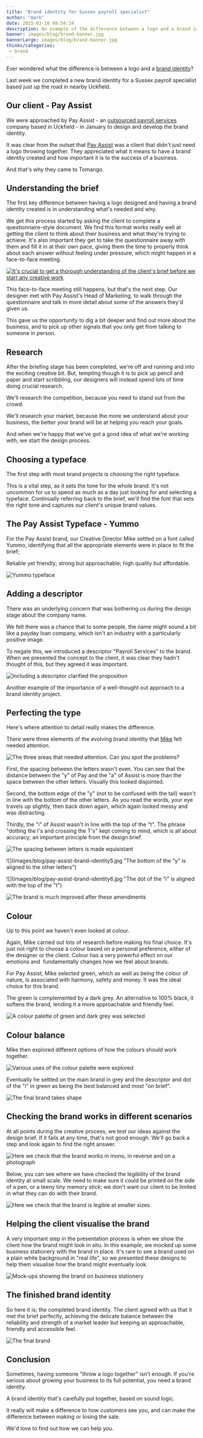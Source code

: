 ```yaml
---
title: "Brand identity for Sussex payroll specialist"
author: "mark"
date: 2015-03-10 08:54:14
description: An example of the difference between a logo and a brand identity, and why you need the latter.
banner: images/blog/brand-banner.jpg
bannerLarge: images/blog/brand-banner.jpg
thinks/categories: 
 - brand
---
```


Ever wondered what the difference is between a logo and a [brand identity](/creates/brand/)?

Last week we completed a new brand identity for a Sussex payroll specialist based just up the road in nearby Uckfield.

## Our client - Pay Assist

We were approached by Pay Assist - an [outsourced payroll services](http://www.pay-assist.co.uk/payroll-services/) company based in Uckfield - in January to design and develop the brand identity.

It was clear from the outset that [Pay Assist](http://www.tomango.co.uk/created/pay-assist/) was a client that didn't just need a logo throwing together. They appreciated what it means to have a brand identity created and how important it is to the success of a business.

And that's why they came to Tomango.

## Understanding the brief

The first key difference between having a logo designed and having a brand identity created is in understanding what's needed and why.

We get this process started by asking the client to complete a questionnaire-style document. We find this format works really well at getting the client to think about their business and what they're trying to achieve. It's also important they get to take the questionnaire away with them and fill it in at their own pace, giving them the time to properly think about each answer without feeling under pressure, which might happen in a face-to-face meeting.

[![](images/blog/mike-researching.jpg "It's crucial to get a thorough understanding of the client's brief before we start any creative work")](images/blog/mike-researching.jpg)

This face-to-face meeting still happens, but that's the next step. Our designer met with Pay Assist's Head of Marketing, to walk through the questionnaire and talk in more detail about some of the answers they'd given us.

This gave us the opportunity to dig a bit deeper and find out more about the business, and to pick up other signals that you only get from talking to someone in person.

## Research

After the briefing stage has been completed, we're off and running and into the exciting creative bit. But, tempting though it is to pick up pencil and paper and start scribbling, our designers will instead spend lots of time doing crucial research.

We'll research the competition, because you need to stand out from the crowd.

We'll research your market, because the more we understand about your business, the better your brand will be at helping you reach your goals.

And when we're happy that we've got a good idea of what we're working with, we start the design process.

## Choosing a typeface

The first step with most brand projects is choosing the right typeface.

This is a vital step, as it sets the tone for the whole brand. It's not uncommon for us to spend as much as a day just looking for and selecting a typeface. Continually referring back to the brief, we'll find the font that sets the right tone and captures our client's unique brand values.

## The Pay Assist Typeface - Yummo

For the Pay Assist brand, our Creative Director Mike settled on a font called Yummo, identifying that all the appropriate elements were in place to fit the brief;

Reliable yet friendly; strong but approachable; high quality but affordable.

![](images/blog/pay-assist-brand-identity1.jpg "Yummo typeface")

## Adding a descriptor

There was an underlying concern that was bothering us during the design stage about the company name.

We felt there was a chance that to some people, the name might sound a bit like a payday loan company, which isn't an industry with a particularly positive image.

To negate this, we introduced a descriptor "Payroll Services" to the brand. When we presented the concept to the client, it was clear they hadn't thought of this, but they agreed it was important.

![](images/blog/pay-assist-brand-identity2.jpg "Including a descriptor clarified the proposition")

Another example of the importance of a well-thought out approach to a brand identity project.

## Perfecting the type

Here's where attention to detail really makes the difference.

There were three elements of the evolving brand identity that [Mike](/is/mike-vine/) felt needed attention.

![](images/blog/pay-assist-brand-identity3.jpg "The three areas that needed attention. Can you spot the problems?")

First, the spacing between the letters wasn't even. You can see that the distance between the "y" of Pay and the "a" of Assist is more than the space between the other letters. Visually this looked disjointed.

Second, the bottom edge of the "y" (not to be confused with the tail) wasn't in line with the bottom of the other letters. As you read the words, your eye travels up slightly, then back down again, which again looked messy and was distracting.

Thirdly, the "i" of Assist wasn't in line with the top of the "t". The phrase "dotting the I's and crossing the T's" kept coming to mind, which is all about accuracy; an important principle from the design brief.

![](images/blog/pay-assist-brand-identity4.jpg "The spacing between letters is made equisistant")

![](images/blog/pay-assist-brand-identity5.jpg "The bottom of the "y" is aligned to the other letters")

![](images/blog/pay-assist-brand-identity6.jpg "The dot of the "i" is aligned with the top of the "t")

![](images/blog/pay-assist-brand-identity8.jpg "The brand is much improved after these amendments")

## Colour

Up to this point we haven't even looked at colour.

Again, Mike carried out lots of research before making his final choice. It's just not right to choose a colour based on a personal preference, either of the designer or the client. Colour has a very powerful effect on our emotions and  fundamentally changes how we feel about brands.

For Pay Assist, Mike selected green, which as well as being the colour of nature, is associated with harmony, safety and money. It was the ideal choice for this brand.

The green is complemented by a dark grey. An alternative to 100% black, it softens the brand, lending it a more approachable and friendly feel.

![](images/blog/pay-assist-brand-identity9.jpg "A colour palette of green and dark grey was selected")

## Colour balance

Mike then explored different options of how the colours should work together.

![](images/blog/pay-assist-brand-identity101.jpg "Various uses of the colour palette were explored")

Eventually he settled on the main brand in grey and the descriptor and dot of the "i" in green as being the best balanced and most "on brief".

![](images/blog/pay-assist-brand-identity11.jpg "The final brand takes shape")

## Checking the brand works in different scenarios

At all points during the creative process, we test our ideas against the design brief. If it fails at any time, that's not good enough. We'll go back a step and look again to find the right answer.

![](images/blog/pay-assist-brand-identity12.jpg "Here we check that the brand works in mono, in reverse and on a photograph")

Below, you can see where we have checked the legibility of the brand identity at small scale. We need to make sure it could be printed on the side of a pen, or a teeny tiny memory stick; we don't want our client to be limited in what they can do with their brand.

![](images/blog/pay-assist-brand-identity13.jpg "Here we check that the brand is legible at smaller sizes")

## Helping the client visualise the brand

A very important step in the presentation process is when we show the client how the brand might look in situ. In this example, we mocked up some business stationery with the brand in place. It's rare to see a brand used on a plain white background in "real life", so we presented these designs to help them visualise how the brand might eventually look.

![](images/blog/pay-assist-brand-identity14.jpg "Mock-ups showing the brand on business stationery")

## The finished brand identity

So here it is; the completed brand identity. The client agreed with us that it met the brief perfectly, achieving the delicate balance between the reliability and strength of a market leader but keeping an approachable, friendly and accessible feel.

![](images/blog/pay-assist-brand-identity11.jpg "The final brand")

## Conclusion

Sometimes, having someone "throw a logo together" isn't enough. If you're serious about growing your business to its full potential, you need a brand identity.

A brand identity that's carefully put together, based on sound logic.

It really will make a difference to how customers see you, and can make the difference between making or losing the sale.

We'd love to find out how we can help you.


